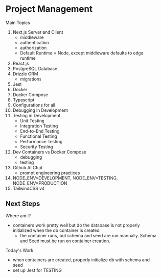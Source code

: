 # Project Management

Main Topics
1. Next.js Server and Client
    - middleware
    - authentication
    - authorization
    - Default Runtime = Node, except middleware defaults to edge runtime
1. React.js
1. PostgreSQL Database
1. Drizzle ORM
    - migrations
1. Jest
1. Docker
1. Docker Compose
1. Typescript
1. Configurations for all
1. Debugging in Development
1. Testing in Development
    - Unit Testing
    - Integration Testing
    - End-to-End Testing
    - Functional Testing
    - Performance Testing
    - Security Testing
1. Dev Containers vs Docker Compose
    - debugging
    - testing
1. Github AI Chat
    - prompt engineering practices
1. NODE_ENV=DEVELOPMENT, NODE_ENV=TESTING, NODE_ENV=PRODUCTION
1. TailwindCSS v4


## Next Steps

Where am I?
- containers work pretty well but do the database is not properly initialized when the db container is created
    - the container runs, but schema and seed are run manually. Schema and Seed must be run on container creation.

Today's Work
- when containers are created, properly initialize db with schema and seed
- set up Jest for TESTING



